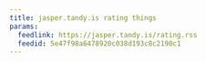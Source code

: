 ```yaml
---
title: jasper.tandy.is rating things
params:
  feedlink: https://jasper.tandy.is/rating.rss
  feedid: 5e47f98a6478920c038d193c8c2190c1
---
```

